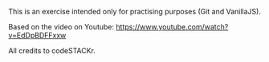 This is an exercise intended only for practising purposes (Git and VanillaJS).

Based on the video on Youtube:
https://www.youtube.com/watch?v=EdDpBDFFxxw

All credits to codeSTACKr.
